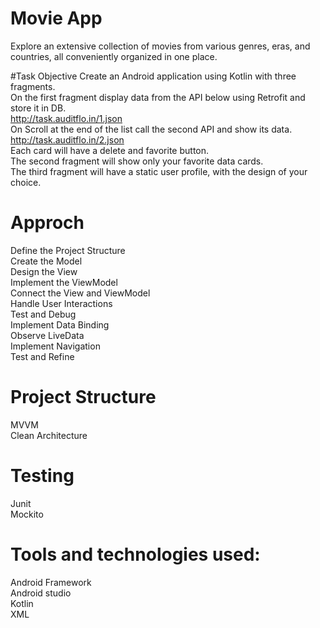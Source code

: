 # Movie App
Explore an extensive collection of movies from various genres, eras, and countries, all conveniently organized in one place.

#Task Objective
Create an Android application using Kotlin with three fragments.<br>
On the first fragment display data from the API below using Retrofit and store it in DB.<br>
http://task.auditflo.in/1.json<br>
On Scroll at the end of the list call the second API and show its data.<br>
http://task.auditflo.in/2.json<br>
Each card will have a delete and favorite button.<br>
The second fragment will show only your favorite data cards.<br>
The third fragment will have a static user profile, with the design of your choice.<br>

# Approch 
Define the Project Structure <br>
Create the Model<br>
Design the View<br>
Implement the ViewModel<br>
Connect the View and ViewModel<br>
Handle User Interactions<br>
Test and Debug<br>
Implement Data Binding<br>
Observe LiveData<br>
Implement Navigation<br>
Test and Refine<br>

# Project Structure
MVVM<br>
Clean Architecture

# Testing
Junit<br>
Mockito

# Tools and technologies used:
Android Framework<br>
Android studio<br>
Kotlin<br>
XML
